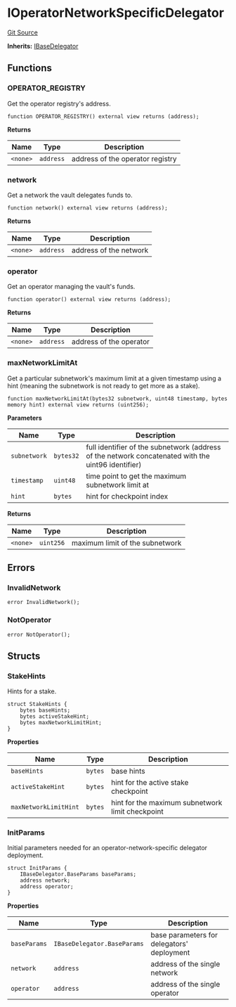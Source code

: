 # IOperatorNetworkSpecificDelegator
[Git Source](https://github.com/symbioticfi/core/blob/72d444d21da2b07516bb08def1e4b57d35cf27c3/src/interfaces/delegator/IOperatorNetworkSpecificDelegator.sol)

**Inherits:**
[IBaseDelegator](/Users/andreikorokhov/symbiotic/core/docs/autogen/src/src/interfaces/delegator/IBaseDelegator.sol/interface.IBaseDelegator.md)


## Functions
### OPERATOR_REGISTRY

Get the operator registry's address.


```solidity
function OPERATOR_REGISTRY() external view returns (address);
```
**Returns**

|Name|Type|Description|
|----|----|-----------|
|`<none>`|`address`|address of the operator registry|


### network

Get a network the vault delegates funds to.


```solidity
function network() external view returns (address);
```
**Returns**

|Name|Type|Description|
|----|----|-----------|
|`<none>`|`address`|address of the network|


### operator

Get an operator managing the vault's funds.


```solidity
function operator() external view returns (address);
```
**Returns**

|Name|Type|Description|
|----|----|-----------|
|`<none>`|`address`|address of the operator|


### maxNetworkLimitAt

Get a particular subnetwork's maximum limit at a given timestamp using a hint
(meaning the subnetwork is not ready to get more as a stake).


```solidity
function maxNetworkLimitAt(bytes32 subnetwork, uint48 timestamp, bytes memory hint) external view returns (uint256);
```
**Parameters**

|Name|Type|Description|
|----|----|-----------|
|`subnetwork`|`bytes32`|full identifier of the subnetwork (address of the network concatenated with the uint96 identifier)|
|`timestamp`|`uint48`|time point to get the maximum subnetwork limit at|
|`hint`|`bytes`|hint for checkpoint index|

**Returns**

|Name|Type|Description|
|----|----|-----------|
|`<none>`|`uint256`|maximum limit of the subnetwork|


## Errors
### InvalidNetwork

```solidity
error InvalidNetwork();
```

### NotOperator

```solidity
error NotOperator();
```

## Structs
### StakeHints
Hints for a stake.


```solidity
struct StakeHints {
    bytes baseHints;
    bytes activeStakeHint;
    bytes maxNetworkLimitHint;
}
```

**Properties**

|Name|Type|Description|
|----|----|-----------|
|`baseHints`|`bytes`|base hints|
|`activeStakeHint`|`bytes`|hint for the active stake checkpoint|
|`maxNetworkLimitHint`|`bytes`|hint for the maximum subnetwork limit checkpoint|

### InitParams
Initial parameters needed for an operator-network-specific delegator deployment.


```solidity
struct InitParams {
    IBaseDelegator.BaseParams baseParams;
    address network;
    address operator;
}
```

**Properties**

|Name|Type|Description|
|----|----|-----------|
|`baseParams`|`IBaseDelegator.BaseParams`|base parameters for delegators' deployment|
|`network`|`address`|address of the single network|
|`operator`|`address`|address of the single operator|

